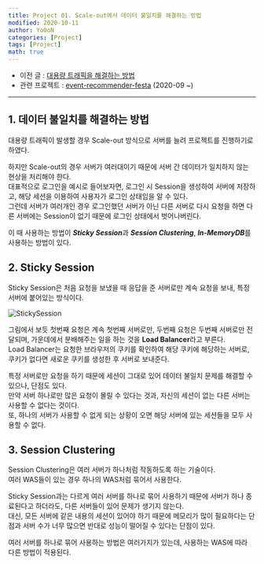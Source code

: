 ```yaml
---
title: Project 01. Scale-out에서 데이터 불일치를 해결하는 방법
modified: 2020-10-11
author: Yo0oN
categories: [Project]
tags: [Project]
math: true
---
```


- 이전 글 : [대용량 트래픽을 해결하는 방법](_post/2020-10-11-Project.대용량트래픽.md)
- 관련 프로젝트 : [event-recommender-festa](https://github.com/f-lab-edu/event-recommender-festa) (2020-09 ~)

<hr>

## 1. 데이터 불일치를 해결하는 방법

대용량 트래픽이 발생할 경우 Scale-out 방식으로 서버를 늘려 프로젝트를 진행하기로 하였다.

하지만 Scale-out의 경우 서버가 여러대이기 때문에 서버 간 데이터가 일치하지 않는 현상을 처리해야 한다.<br>
대표적으로 로그인을 예시로 들어보자면, 로그인 시 Session을 생성하여 서버에 저장하고, 해당 세션을 이용하여 사용자가 로그인 상태임을 알 수 있다.<br>
그런데 서버가 여러개인 경우 로그인했던 서버가 아닌 다른 서버로 다시 요청을 하면 다른 서버에는 Session이 없기 때문에 로그인 상태에서 벗어나버린다.

이 때 사용하는 방법이 ***Sticky Session***과 ***Session Clustering***, ***In-MemoryDB***를 사용하는 방법이 있다.<br>

## 2. Sticky Session

Sticky Session은 처음 요청을 보냈을 때 응답을 준 서버로만 계속 요청을 보내, 특정 서버에 붙어있는 방식이다.

![StickySession](/images/posts/Project/event-recommender-festa/대용량트래픽/StickSession01.jpg)

그림에서 보듯 첫번째 요청은 계속 첫번째 서버로만, 두번째 요청은 두번째 서버로만 전달되며, 가운데에서 분배해주는 일을 하는 것을 **Load Balancer**라고 부른다.<br>
Load Balancer는 요청한 브라우저의 쿠키를 확인하여 해당 쿠키에 해당하는 서버로, 쿠키가 없다면 새로운 쿠키를 생성한 후 서버로 보내준다.

특정 서버로만 요청을 하기 때문에 세션이 그대로 있어 데이터 불일치 문제를 해결할 수 있으나, 단점도 있다.<br>
만약 서버 하나로만 많은 요청이 몰릴 수 있다는 것과, 자신의 세션이 없는 다른 서버는 사용할 수 없다는 것이다.<br>
또, 하나의 서버가 사용할 수 없게 되는 상황이 오면 해당 서버에 있는 세션들을 모두 사용할 수 없다.

## 3. Session Clustering

Session Clustering은 여러 서버가 하나처럼 작동하도록 하는 기술이다.<br>
여러 WAS들이 있는 경우 하나의 WAS처럼 묶어서 사용한다.

Sticky Session과는 다르게 여러 서버를 하나로 묶어 사용하기 때문에 서버가 하나 종료된다고 하더라도, 다른 서버들이 있어 문제가 생기지 않는다.<br>
대신, 모든 서버에 같은 내용의 세션이 있어야 하기 때문에 메모리가 많이 필요하다는 단점과 서버 수가 너무 많으면 반대로 성능이 떨어질 수 있다는 단점이 있다.

여러 서버를 하나로 묶어 사용하는 방법은 여러가지가 있는데, 사용하는 WAS에 따라 다른 방법이 적용된다.



